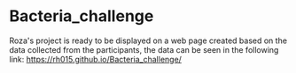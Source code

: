 # Bacteria_challenge

Roza's project is ready to be displayed on a web page created based on the data collected from the participants, the data can be seen in the following link:
https://rh015.github.io/Bacteria_challenge/
